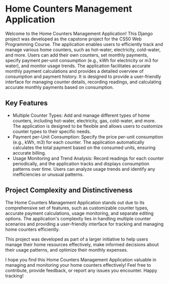 # Home Counters Management Application

Welcome to the Home Counters Management Application! This Django project was developed as the capstone project for the
CS50 Web Programming Course. The application enables users to efficiently track and
manage various home counters, such as hot-water, electricity, cold-water, and more. Users can add their own counters,
set monthly payments, specify payment per-unit consumption (e.g., kWh for electricity or m3 for water), and monitor
usage trends. The application facilitates accurate monthly payment calculations and provides a detailed overview of
consumption and payment history. It is designed to provide a user-friendly interface for managing
counter details, recording readings, and calculating accurate monthly payments based on consumption.

## Key Features

- Multiple Counter Types: Add and manage different types of home counters, including hot-water, electricity, gas,
  cold-water, and more. The application is designed to be flexible and allows users to customize counter types to their
  specific needs.
- Payment per-Unit Consumption: Specify the price per-unit consumption (e.g., kWh, m3) for each counter. The application
  automatically calculates the total payment based on the consumed units, ensuring accurate billing.
- Usage Monitoring and Trend Analysis: Record readings for each counter periodically, and the application tracks and
  displays consumption patterns over time. Users can analyze usage trends and identify any inefficiencies or unusual
  patterns.

## Project Complexity and Distinctiveness

The Home Counters Management Application stands out due to its comprehensive set of features, such as customizable
counter types, accurate payment calculations, usage monitoring, and separate editing options. The application's
complexity lies in handling multiple counter scenarios and providing a user-friendly interface for tracking and managing
home counters efficiently.

This project was developed as part of a larger initiative to help users manage their home resources effectively, make
informed decisions about their usage patterns, and optimize their monthly expenses.

I hope you find this Home Counters Management Application valuable in managing and monitoring your home counters
effectively! Feel free to contribute, provide feedback, or report any issues you encounter. Happy tracking!